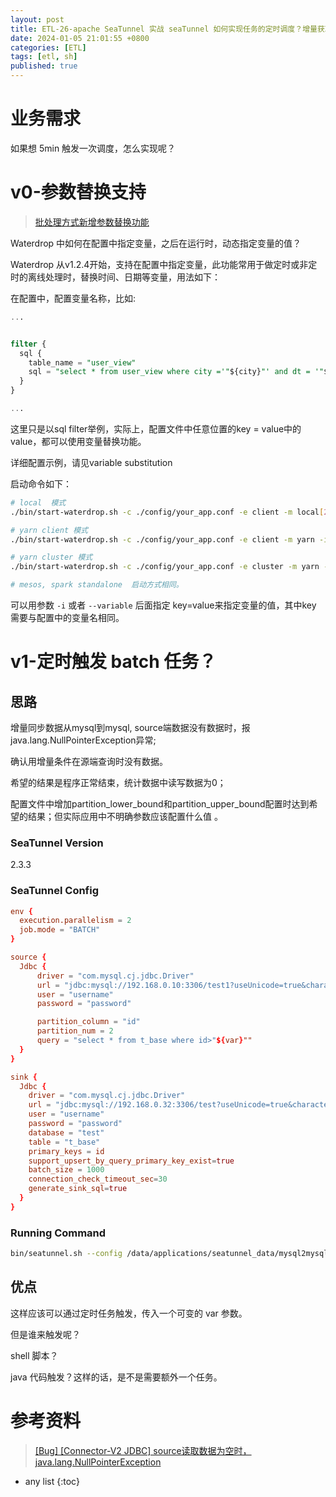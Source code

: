 ```yaml
---
layout: post
title: ETL-26-apache SeaTunnel 实战 seaTunnel 如何实现任务的定时调度？增量获取数据？
date: 2024-01-05 21:01:55 +0800
categories: [ETL]
tags: [etl, sh]
published: true
---
```


# 业务需求

如果想 5min 触发一次调度，怎么实现呢？

# v0-参数替换支持

> [批处理方式新增参数替换功能](https://github.com/apache/seatunnel/issues/153)

Waterdrop 中如何在配置中指定变量，之后在运行时，动态指定变量的值？

Waterdrop 从v1.2.4开始，支持在配置中指定变量，此功能常用于做定时或非定时的离线处理时，替换时间、日期等变量，用法如下：

在配置中，配置变量名称，比如:


```sql
...


filter {
  sql {
    table_name = "user_view"
    sql = "select * from user_view where city ='"${city}"' and dt = '"${date}"'"
  }
}

...
```

这里只是以sql filter举例，实际上，配置文件中任意位置的key = value中的value，都可以使用变量替换功能。

详细配置示例，请见variable substitution

启动命令如下：

```bash
# local  模式
./bin/start-waterdrop.sh -c ./config/your_app.conf -e client -m local[2] -i city=shanghai -i date=20190319

# yarn client 模式
./bin/start-waterdrop.sh -c ./config/your_app.conf -e client -m yarn -i city=shanghai -i date=20190319

# yarn cluster 模式
./bin/start-waterdrop.sh -c ./config/your_app.conf -e cluster -m yarn -i city=shanghai -i date=20190319

# mesos, spark standalone  启动方式相同。
```

可以用参数 `-i` 或者 `--variable` 后面指定 key=value来指定变量的值，其中key 需要与配置中的变量名相同。


# v1-定时触发 batch 任务？

## 思路

增量同步数据从mysql到mysql, source端数据没有数据时，报java.lang.NullPointerException异常;

确认用增量条件在源端查询时没有数据。

希望的结果是程序正常结束，统计数据中读写数据为0；

配置文件中增加partition_lower_bound和partition_upper_bound配置时达到希望的结果；但实际应用中不明确参数应该配置什么值 。

### SeaTunnel Version

2.3.3

### SeaTunnel Config

```conf
env {
  execution.parallelism = 2
  job.mode = "BATCH"
}

source {
  Jdbc {
      driver = "com.mysql.cj.jdbc.Driver"
      url = "jdbc:mysql://192.168.0.10:3306/test1?useUnicode=true&characterEncoding=utf8&useSSL=false&allowPublicKeyRetrieval=true"
      user = "username"
      password = "password"

      partition_column = "id"
      partition_num = 2
      query = "select * from t_base where id>"${var}""
  }
}

sink {
  Jdbc {
    driver = "com.mysql.cj.jdbc.Driver"
    url = "jdbc:mysql://192.168.0.32:3306/test?useUnicode=true&characterEncoding=utf8&useSSL=false"
    user = "username"
    password = "password"
    database = "test"
    table = "t_base"
    primary_keys = id
    support_upsert_by_query_primary_key_exist=true
    batch_size = 1000
    connection_check_timeout_sec=30
    generate_sink_sql=true
  }
}
```

### Running Command

```bash
bin/seatunnel.sh --config /data/applications/seatunnel_data/mysql2mysql.config -m local -i var=2355
```

## 优点

这样应该可以通过定时任务触发，传入一个可变的 var 参数。

但是谁来触发呢？

shell 脚本？

java 代码触发？这样的话，是不是需要额外一个任务。


# 参考资料

> [[Bug] [Connector-V2 JDBC] source读取数据为空时，java.lang.NullPointerException](https://github.com/apache/seatunnel/issues/6013)

* any list
{:toc}